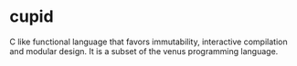 # cupid
C like functional language that favors immutability, interactive compilation and modular design. It is a subset of the venus programming language.
